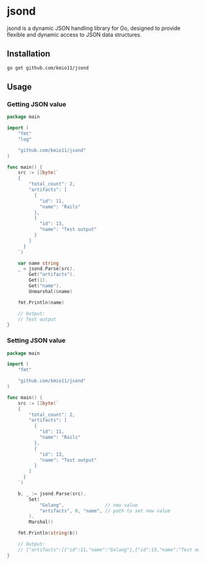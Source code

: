 # jsond
jsond is a dynamic JSON handling library for Go, designed to provide flexible and dynamic access to JSON data structures. 

## Installation
```bash
go get github.com/kmio11/jsond
```

## Usage
### Getting JSON value
```go
package main

import (
	"fmt"
	"log"

	"github.com/kmio11/jsond"
)

func main() {
	src := []byte(`
	{
		"total_count": 2,
		"artifacts": [
		  {
			"id": 11,
			"name": "Rails"
		  },
		  {
			"id": 13,
			"name": "Test output"
		  }
		]
	  }
	`)

	var name string
	_ = jsond.Parse(src).
		Get("artifacts").
		Get(1).
		Get("name").
		Unmarshal(&name)

	fmt.Println(name)

	// Output:
	// Test output
}
```

### Setting JSON value
```go
package main

import (
	"fmt"

	"github.com/kmio11/jsond"
)

func main() {
	src := []byte(`
	{
		"total_count": 2,
		"artifacts": [
		  {
			"id": 11,
			"name": "Rails"
		  },
		  {
			"id": 13,
			"name": "Test output"
		  }
		]
	  }
	`)

	b, _ := jsond.Parse(src).
		Set(
			"Golang",               // new value
			"artifacts", 0, "name", // path to set new value
		).
		Marshal()

	fmt.Println(string(b))

	// Output:
	// {"artifacts":[{"id":11,"name":"Golang"},{"id":13,"name":"Test output"}],"total_count":2}
}
```